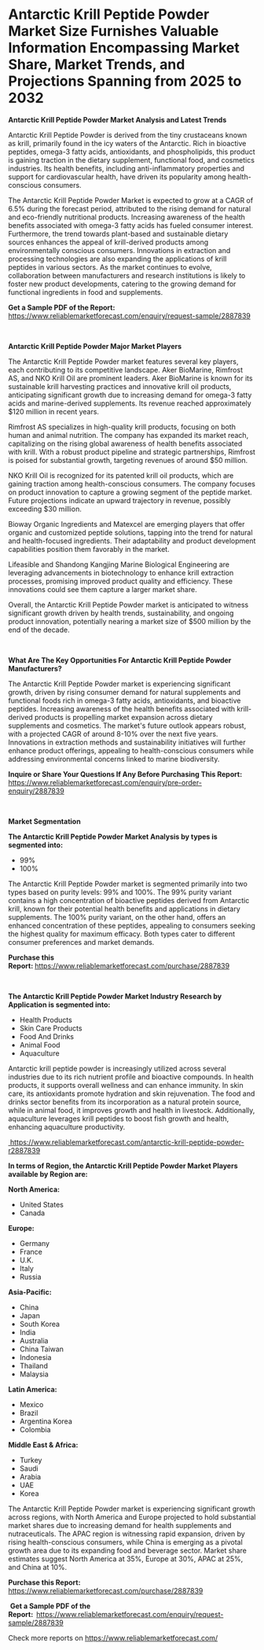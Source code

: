 <p><h1>Antarctic Krill Peptide Powder Market Size Furnishes Valuable Information Encompassing Market Share, Market Trends, and Projections Spanning from 2025 to 2032</h1></p><p><strong>Antarctic Krill Peptide Powder Market Analysis and Latest Trends</strong></p>
<p><p>Antarctic Krill Peptide Powder is derived from the tiny crustaceans known as krill, primarily found in the icy waters of the Antarctic. Rich in bioactive peptides, omega-3 fatty acids, antioxidants, and phospholipids, this product is gaining traction in the dietary supplement, functional food, and cosmetics industries. Its health benefits, including anti-inflammatory properties and support for cardiovascular health, have driven its popularity among health-conscious consumers.</p><p>The Antarctic Krill Peptide Powder Market is expected to grow at a CAGR of 6.5% during the forecast period, attributed to the rising demand for natural and eco-friendly nutritional products. Increasing awareness of the health benefits associated with omega-3 fatty acids has fueled consumer interest. Furthermore, the trend towards plant-based and sustainable dietary sources enhances the appeal of krill-derived products among environmentally conscious consumers. Innovations in extraction and processing technologies are also expanding the applications of krill peptides in various sectors. As the market continues to evolve, collaboration between manufacturers and research institutions is likely to foster new product developments, catering to the growing demand for functional ingredients in food and supplements.</p></p>
<p><strong>Get a Sample PDF of the Report:&nbsp;</strong> <a href="https://www.reliablemarketforecast.com/enquiry/request-sample/2887839?utm_campaign=2533&utm_medium=2&utm_source=Github&utm_content=ia&utm_term=14032025&utm_id=antarctic-krill-peptide-powder">https://www.reliablemarketforecast.com/enquiry/request-sample/2887839</a></p>
<p>&nbsp;</p>
<p><strong>Antarctic Krill Peptide Powder Major Market Players</strong></p>
<p><p>The Antarctic Krill Peptide Powder market features several key players, each contributing to its competitive landscape. Aker BioMarine, Rimfrost AS, and NKO Krill Oil are prominent leaders. Aker BioMarine is known for its sustainable krill harvesting practices and innovative krill oil products, anticipating significant growth due to increasing demand for omega-3 fatty acids and marine-derived supplements. Its revenue reached approximately $120 million in recent years.</p><p>Rimfrost AS specializes in high-quality krill products, focusing on both human and animal nutrition. The company has expanded its market reach, capitalizing on the rising global awareness of health benefits associated with krill. With a robust product pipeline and strategic partnerships, Rimfrost is poised for substantial growth, targeting revenues of around $50 million.</p><p>NKO Krill Oil is recognized for its patented krill oil products, which are gaining traction among health-conscious consumers. The company focuses on product innovation to capture a growing segment of the peptide market. Future projections indicate an upward trajectory in revenue, possibly exceeding $30 million.</p><p>Bioway Organic Ingredients and Matexcel are emerging players that offer organic and customized peptide solutions, tapping into the trend for natural and health-focused ingredients. Their adaptability and product development capabilities position them favorably in the market.</p><p>Lifeasible and Shandong Kangjing Marine Biological Engineering are leveraging advancements in biotechnology to enhance krill extraction processes, promising improved product quality and efficiency. These innovations could see them capture a larger market share.</p><p>Overall, the Antarctic Krill Peptide Powder market is anticipated to witness significant growth driven by health trends, sustainability, and ongoing product innovation, potentially nearing a market size of $500 million by the end of the decade.</p></p>
<p>&nbsp;</p>
<p><strong>What Are The Key Opportunities For Antarctic Krill Peptide Powder Manufacturers?</strong></p>
<p><p>The Antarctic Krill Peptide Powder market is experiencing significant growth, driven by rising consumer demand for natural supplements and functional foods rich in omega-3 fatty acids, antioxidants, and bioactive peptides. Increasing awareness of the health benefits associated with krill-derived products is propelling market expansion across dietary supplements and cosmetics. The market's future outlook appears robust, with a projected CAGR of around 8-10% over the next five years. Innovations in extraction methods and sustainability initiatives will further enhance product offerings, appealing to health-conscious consumers while addressing environmental concerns linked to marine biodiversity.</p></p>
<p><strong>Inquire or Share Your Questions If Any Before Purchasing This Report:</strong> <a href="https://www.reliablemarketforecast.com/enquiry/pre-order-enquiry/2887839?utm_campaign=2533&utm_medium=2&utm_source=Github&utm_content=ia&utm_term=14032025&utm_id=antarctic-krill-peptide-powder">https://www.reliablemarketforecast.com/enquiry/pre-order-enquiry/2887839</a></p>
<p>&nbsp;</p>
<p><strong>Market Segmentation</strong></p>
<p><strong>The Antarctic Krill Peptide Powder Market Analysis by types is segmented into:</strong></p>
<p><ul><li>99%</li><li>100%</li></ul></p>
<p><p>The Antarctic Krill Peptide Powder market is segmented primarily into two types based on purity levels: 99% and 100%. The 99% purity variant contains a high concentration of bioactive peptides derived from Antarctic krill, known for their potential health benefits and applications in dietary supplements. The 100% purity variant, on the other hand, offers an enhanced concentration of these peptides, appealing to consumers seeking the highest quality for maximum efficacy. Both types cater to different consumer preferences and market demands.</p></p>
<p><strong>Purchase this Report:&nbsp;</strong><a href="https://www.reliablemarketforecast.com/purchase/2887839?utm_campaign=2533&utm_medium=2&utm_source=Github&utm_content=ia&utm_term=14032025&utm_id=antarctic-krill-peptide-powder">https://www.reliablemarketforecast.com/purchase/2887839</a></p>
<p>&nbsp;</p>
<p><strong>The Antarctic Krill Peptide Powder Market Industry Research by Application is segmented into:</strong></p>
<p><ul><li>Health Products</li><li>Skin Care Products</li><li>Food And Drinks</li><li>Animal Food</li><li>Aquaculture</li></ul></p>
<p><p>Antarctic krill peptide powder is increasingly utilized across several industries due to its rich nutrient profile and bioactive compounds. In health products, it supports overall wellness and can enhance immunity. In skin care, its antioxidants promote hydration and skin rejuvenation. The food and drinks sector benefits from its incorporation as a natural protein source, while in animal food, it improves growth and health in livestock. Additionally, aquaculture leverages krill peptides to boost fish growth and health, enhancing aquaculture productivity.</p></p>
<p><a href="https://www.reliablemarketforecast.com/antarctic-krill-peptide-powder-r2887839?utm_campaign=2533&utm_medium=2&utm_source=Github&utm_content=ia&utm_term=14032025&utm_id=antarctic-krill-peptide-powder">&nbsp;https://www.reliablemarketforecast.com/antarctic-krill-peptide-powder-r2887839</a></p>
<p><strong>In terms of Region, the Antarctic Krill Peptide Powder Market Players available by Region are:</strong></p>
<p>
    <p> <strong> North America: </strong>
        <ul>
            <li>United States</li>
            <li>Canada</li>
        </ul>
        </p> 
    <p> <strong> Europe: </strong>
        <ul>
            <li>Germany</li>
            <li>France</li>
            <li>U.K.</li>
            <li>Italy</li>
            <li>Russia</li>
        </ul>
        </p> 
    <p> <strong> Asia-Pacific: </strong>
        <ul>
            <li>China</li>
            <li>Japan</li>
            <li>South Korea</li>
            <li>India</li>
            <li>Australia</li>
            <li>China Taiwan</li>
            <li>Indonesia</li>
            <li>Thailand</li>
            <li>Malaysia</li>
        </ul>
        </p> 
    <p> <strong> Latin America: </strong>
        <ul>
            <li>Mexico</li>
            <li>Brazil</li>
            <li>Argentina Korea</li>
            <li>Colombia</li>
        </ul>
        </p> 
    <p> <strong> Middle East & Africa: </strong>
        <ul>
            <li>Turkey</li>
            <li>Saudi</li>
            <li>Arabia</li>
            <li>UAE</li>
            <li>Korea</li>
        </ul>
    </p>
    </p>
<p><p>The Antarctic Krill Peptide Powder market is experiencing significant growth across regions, with North America and Europe projected to hold substantial market shares due to increasing demand for health supplements and nutraceuticals. The APAC region is witnessing rapid expansion, driven by rising health-conscious consumers, while China is emerging as a pivotal growth area due to its expanding food and beverage sector. Market share estimates suggest North America at 35%, Europe at 30%, APAC at 25%, and China at 10%.</p></p>
<p><strong>Purchase this Report: </strong><a href="https://www.reliablemarketforecast.com/purchase/2887839?utm_campaign=2533&utm_medium=2&utm_source=Github&utm_content=ia&utm_term=14032025&utm_id=antarctic-krill-peptide-powder">https://www.reliablemarketforecast.com/purchase/2887839</a></p>
<p>&nbsp;<strong>Get a Sample PDF of the Report:&nbsp;&nbsp;</strong><a href="https://www.reliablemarketforecast.com/enquiry/request-sample/2887839?utm_campaign=2533&utm_medium=2&utm_source=Github&utm_content=ia&utm_term=14032025&utm_id=antarctic-krill-peptide-powder">https://www.reliablemarketforecast.com/enquiry/request-sample/2887839</a></p>
<p><strong></strong></p>
<p>Check more reports on <a href="https://www.reliablemarketforecast.com/?utm_campaign=2533&utm_medium=2&utm_source=Github&utm_content=ia&utm_term=14032025&utm_id=antarctic-krill-peptide-powder">https://www.reliablemarketforecast.com/</a></p>
